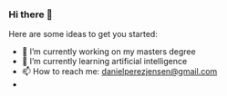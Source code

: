 ### Hi there 👋

<!--
**DanielPerezJensen/DanielPerezJensen** is a ✨ _special_ ✨ repository because its `README.md` (this file) appears on your GitHub profile.
-->

Here are some ideas to get you started:

- 🔭 I’m currently working on my masters degree
- 🌱 I’m currently learning artificial intelligence
- 📫 How to reach me: danielperezjensen@gmail.com
- 
